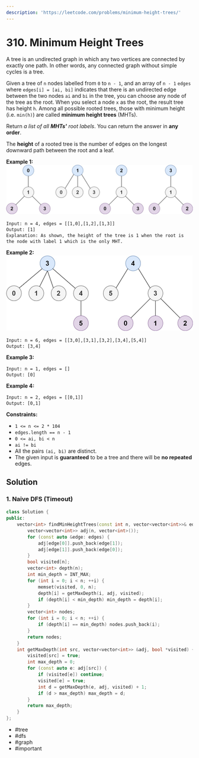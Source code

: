 ```yaml
---
description: 'https://leetcode.com/problems/minimum-height-trees/'
---
```


# 310. Minimum Height Trees



A tree is an undirected graph in which any two vertices are connected by exactly one path. In other words, any connected graph without simple cycles is a tree.

Given a tree of `n` nodes labelled from `0` to `n - 1`, and an array of `n - 1` `edges` where `edges[i] = [ai, bi]` indicates that there is an undirected edge between the two nodes `ai` and `bi` in the tree, you can choose any node of the tree as the root. When you select a node `x` as the root, the result tree has height `h`. Among all possible rooted trees, those with minimum height \(i.e. `min(h)`\)  are called **minimum height trees** \(MHTs\).

Return _a list of all **MHTs'** root labels_. You can return the answer in **any order**.

The **height** of a rooted tree is the number of edges on the longest downward path between the root and a leaf.

**Example 1:** ![](../.gitbook/assets/e1.jpg)

```text
Input: n = 4, edges = [[1,0],[1,2],[1,3]]
Output: [1]
Explanation: As shown, the height of the tree is 1 when the root is the node with label 1 which is the only MHT.
```

**Example 2:** ![](../.gitbook/assets/e2.jpg)

```text
Input: n = 6, edges = [[3,0],[3,1],[3,2],[3,4],[5,4]]
Output: [3,4]
```

**Example 3:**

```text
Input: n = 1, edges = []
Output: [0]
```

**Example 4:**

```text
Input: n = 2, edges = [[0,1]]
Output: [0,1]
```

**Constraints:**

* `1 <= n <= 2 * 104`
* `edges.length == n - 1`
* `0 <= ai, bi < n`
* `ai != bi`
* All the pairs `(ai, bi)` are distinct.
* The given input is **guaranteed** to be a tree and there will be **no repeated** edges.

## Solution

### 1. Naive DFS \(Timeout\) 

```cpp
class Solution {
public:
    vector<int> findMinHeightTrees(const int n, vector<vector<int>>& edges) {
        vector<vector<int>> adj(n, vector<int>());
        for (const auto &edge: edges) {
            adj[edge[0]].push_back(edge[1]);
            adj[edge[1]].push_back(edge[0]);
        }
        bool visited[n];
        vector<int> depth(n);
        int min_depth = INT_MAX;
        for (int i = 0; i < n; ++i) {
            memset(visited, 0, n);
            depth[i] = getMaxDepth(i, adj, visited);
            if (depth[i] < min_depth) min_depth = depth[i];
        }
        vector<int> nodes;
        for (int i = 0; i < n; ++i) {
            if (depth[i] == min_depth) nodes.push_back(i);
        }
        return nodes;
    }
    int getMaxDepth(int src, vector<vector<int>> &adj, bool *visited) {
        visited[src] = true;
        int max_depth = 0;
        for (const auto e: adj[src]) {
            if (visited[e]) continue;
            visited[e] = true;
            int d = getMaxDepth(e, adj, visited) + 1;
            if (d > max_depth) max_depth = d;
        }
        return max_depth;
    }
};
```

* \#tree
* \#dfs
* \#graph
* \#important

